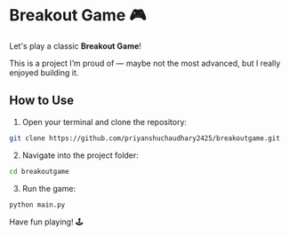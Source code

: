 
# Breakout Game 🎮

Let's play a classic **Breakout Game**!  

This is a project I’m proud of — maybe not the most advanced, but I really enjoyed building it.  

## How to Use

1. Open your terminal and clone the repository:
```bash
git clone https://github.com/priyanshuchaudhary2425/breakoutgame.git
````

2. Navigate into the project folder:

```bash
cd breakoutgame
```

3. Run the game:

```bash
python main.py
```

Have fun playing! 🕹️
